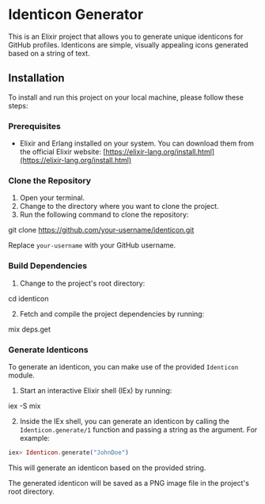 # Identicon Generator

This is an Elixir project that allows you to generate unique identicons for GitHub profiles. Identicons are simple, visually appealing icons generated based on a string of text.

## Installation

To install and run this project on your local machine, please follow these steps:

### Prerequisites

- Elixir and Erlang installed on your system. You can download them from the official Elixir website: [https://elixir-lang.org/install.html](https://elixir-lang.org/install.html)

### Clone the Repository

1. Open your terminal.
2. Change to the directory where you want to clone the project.
3. Run the following command to clone the repository:

git clone https://github.com/your-username/identicon.git


   Replace `your-username` with your GitHub username.

### Build Dependencies

1. Change to the project's root directory:

cd identicon


2. Fetch and compile the project dependencies by running:

mix deps.get


### Generate Identicons

To generate an identicon, you can make use of the provided `Identicon` module.

1. Start an interactive Elixir shell (IEx) by running:

iex -S mix


2. Inside the IEx shell, you can generate an identicon by calling the `Identicon.generate/1` function and passing a string as the argument. For example:

```elixir
iex> Identicon.generate("JohnDoe")
```


This will generate an identicon based on the provided string.

The generated identicon will be saved as a PNG image file in the project's root directory.